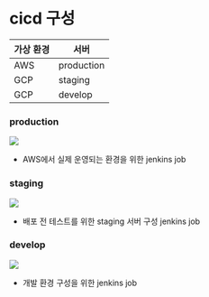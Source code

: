 # cicd 구성

| 가상 환경 | 서버       |
| --------- | ---------- |
| AWS       | production |
| GCP       | staging    |
| GCP       | develop    |

### production

![](https://user-images.githubusercontent.com/55802893/224251108-32a2cb05-5455-4d2c-bdc2-a0ea1203bca2.png)

-   AWS에서 실제 운영되는 환경을 위한 jenkins job

### staging

![](https://user-images.githubusercontent.com/55802893/224251285-4bb24806-d2cc-4c09-bddd-09d025184717.png)

-   배포 전 테스트를 위한 staging 서버 구성 jenkins job

### develop

![](https://user-images.githubusercontent.com/55802893/224251410-6e3933fb-b449-47a2-a380-2dddb8f1e208.png)

-   개발 환경 구성을 위한 jenkins job
